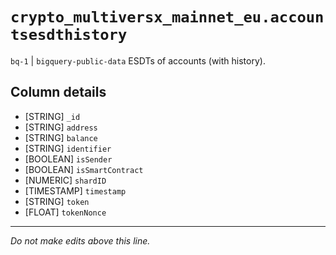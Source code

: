 # `crypto_multiversx_mainnet_eu.accountsesdthistory`
`bq-1` | `bigquery-public-data`
ESDTs of accounts (with history).

## Column details
* [STRING]    `_id`
* [STRING]    `address`
* [STRING]    `balance`
* [STRING]    `identifier`
* [BOOLEAN]   `isSender`
* [BOOLEAN]   `isSmartContract`
* [NUMERIC]   `shardID`
* [TIMESTAMP] `timestamp`
* [STRING]    `token`
* [FLOAT]     `tokenNonce`

-------------------------------------------------------------------------------
*Do not make edits above this line.*
